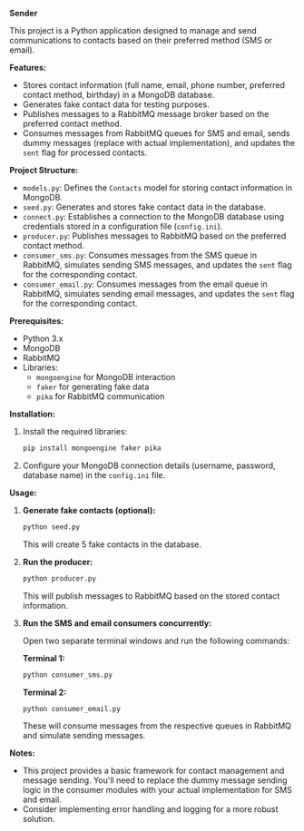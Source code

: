 **Sender**

This project is a Python application designed to manage and send communications to contacts based on their preferred method (SMS or email).

**Features:**

* Stores contact information (full name, email, phone number, preferred contact method, birthday) in a MongoDB database.
* Generates fake contact data for testing purposes.
* Publishes messages to a RabbitMQ message broker based on the preferred contact method.
* Consumes messages from RabbitMQ queues for SMS and email, sends dummy messages (replace with actual implementation), and updates the `sent` flag for processed contacts.

**Project Structure:**

* `models.py`: Defines the `Contacts` model for storing contact information in MongoDB.
* `seed.py`: Generates and stores fake contact data in the database.
* `connect.py`: Establishes a connection to the MongoDB database using credentials stored in a configuration file (`config.ini`).
* `producer.py`: Publishes messages to RabbitMQ based on the preferred contact method.
* `consumer_sms.py`: Consumes messages from the SMS queue in RabbitMQ, simulates sending SMS messages, and updates the `sent` flag for the corresponding contact.
* `consumer_email.py`: Consumes messages from the email queue in RabbitMQ, simulates sending email messages, and updates the `sent` flag for the corresponding contact.

**Prerequisites:**

* Python 3.x
* MongoDB
* RabbitMQ
* Libraries:
    * `mongoengine` for MongoDB interaction
    * `faker` for generating fake data
    * `pika` for RabbitMQ communication

**Installation:**

1. Install the required libraries:

   ```bash
   pip install mongoengine faker pika
   ```

2. Configure your MongoDB connection details (username, password, database name) in the `config.ini` file.

**Usage:**

1. **Generate fake contacts (optional):**

   ```bash
   python seed.py
   ```

   This will create 5 fake contacts in the database.

2. **Run the producer:**

   ```bash
   python producer.py
   ```

   This will publish messages to RabbitMQ based on the stored contact information.

3. **Run the SMS and email consumers concurrently:**

   Open two separate terminal windows and run the following commands:

   **Terminal 1:**

   ```bash
   python consumer_sms.py
   ```

   **Terminal 2:**

   ```bash
   python consumer_email.py
   ```

   These will consume messages from the respective queues in RabbitMQ and simulate sending messages.

**Notes:**

* This project provides a basic framework for contact management and message sending. You'll need to replace the dummy message sending logic in the consumer modules with your actual implementation for SMS and email.
* Consider implementing error handling and logging for a more robust solution.
